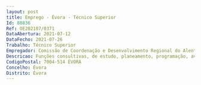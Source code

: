 ```yaml
--- 
layout: post
title: Emprego - Évora - Técnico Superior
Id: 88836
Ref: OE202107/0371
DataAbertura: 2021-07-12
DataFecho: 2021-07-26
Trabalho: Técnico Superior
Empregador: Comissão de Coordenação e Desenvolvimento Regional do Alentejo
Descricao: Funções consultivas, de estudo, planeamento, programação, avaliação e aplicação de métodos e processos de natureza técnica e ou científica no âmbito da gestão documental e de arquivos, designadamente •	Elaboração de pareceres e outra documentação técnica, com diversos graus de complexidade, e execução de atividades de apoio geral ou especializado na área gestão documental e de arquivos •	Elaboração, implementação e desenvolvimento de projetos na área da digitalização e desmaterialização documental e de arquivo •	Avaliação e organização da documentação da instituição, acordo com sistemas de classificação definidos, no âmbito dos normativos legais em vigor •	Avaliação das massas documentais, tendo em vista a sua seleção e eliminação •	Conceção, implementação e controlo de critérios e metodologias de conservação dos documentos e monitorização do seu estado de conservação •	Elaboração de instrumentos de descrição da documentação, tais como guias, inventários, catálogos e índices •	Apoio técnico aos utilizadores do arquivo, na pesquisa de registos, documentos e processos
CodigoPostal: 7004-514 ÉVORA
Concelho: Évora
Distrito: Évora
--- 
```

